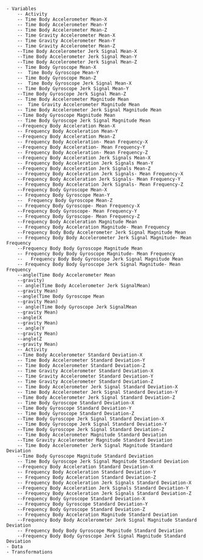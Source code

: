 	- Variables
		-- Activity
		-- Time Body Accelerometer Mean-X
        -- Time Body Accelerometer Mean-Y
		-- Time Body Accelerometer Mean-Z
        -- Time Gravity Accelerometer Mean-X
		-- Time Gravity Accelerometer Mean-Y
    	-- Time Gravity Accelerometer Mean-Z
		--Time Body Accelerometer Jerk Signal Mean-X
		--Time Body Accelerometer Jerk Signal Mean-Y
		--Time Body Accelerometer Jerk Signal Mean-Z
		-- Time Body Gyroscope Mean-X
		--  Time Body Gyroscope Mean-Y
		-- Time Body Gyroscope Mean-Z
		--  Time Body Gyroscope Jerk Signal Mean-X
		-- Time Body Gyroscope Jerk Signal Mean-Y
		--Time Body Gyroscope Jerk Signal Mean-Z
		-- Time Body Accelerometer Magnitude Mean
		--  Time Gravity Accelerometer Magnitude Mean
		-- Time Body Accelerometer Jerk Signal Magnitude Mean
		--Time Body Gyroscope Magnitude Mean
		-- Time Body Gyroscope Jerk Signal Magnitude Mean
		--Frequency Body Acceleration Mean-X
		-- Frequency Body Acceleration Mean-Y
		--Frequency Body Acceleration Mean-Z
		-- Frequency Body Acceleration- Mean Frequency-X
		--Frequency Body Acceleration- Mean Frequency-Y
		-- Frequency Body Acceleration- Mean Frequency-Z
		--Frequency Body Acceleration Jerk Signals Mean-X
		-- Frequency Body Acceleration Jerk Signals Mean-Y
		--Frequency Body Acceleration Jerk Signals Mean-Z
		-- Frequency Body Acceleration Jerk Signals- Mean Frequency-X
		--Frequency Body Acceleration Jerk Signals- Mean Frequency-Y
		-- Frequency Body Acceleration Jerk Signals- Mean Frequency-Z
		--Frequency Body Gyroscope Mean-X
		-- Frequency Body Gyroscope Mean-Y
		--  Frequency Body Gyroscope Mean-Z
		-- Frequency Body Gyroscope- Mean Frequency-X
		--Frequency Body Gyroscope- Mean Frequency-Y
		-- Frequency Body Gyroscope- Mean Frequency-Z
		--Frequency Body Acceleration Magnitude Mean
		-- Frequency Body Acceleration Magnitude- Mean Frequency
		--Frequency Body Body Accelerometer Jerk Signal Magnitude Mean
		-- Frequency Body Body Accelerometer Jerk Signal Magnitude- Mean Frequency
		--Frequency Body Body Gyroscope Magnitude Mean
		-- Frequency Body Body Gyroscope Magnitude- Mean Frequency
		--   Frequency Body Body Gyroscope Jerk Signal Magnitude Mean
		-- Frequency Body Body Gyroscope Jerk Signal Magnitude- Mean Frequency
		--angle(Time Body Accelerometer Mean
		--gravity)
		-- angle(Time Body Accelerometer Jerk SignalMean)
		--gravity Mean)
		--angle(Time Body Gyroscope Mean
		--gravity Mean)
		-- angle(Time Body Gyroscope Jerk SignalMean
		--gravity Mean)
		--angle(X
		--gravity Mean)
		-- angle(Y
		--gravity Mean)
		--angle(Z
		--gravity Mean)
		-- Activity
		--Time Body Accelerometer Standard Deviation-X
		-- Time Body Accelerometer Standard Deviation-Y
		-- Time Body Accelerometer Standard Deviation-Z
		-- Time Gravity Accelerometer Standard Deviation-X
		-- Time Gravity Accelerometer Standard Deviation-Y
		-- Time Gravity Accelerometer Standard Deviation-Z
		-- Time Body Accelerometer Jerk Signal Standard Deviation-X
		-- Time Body Accelerometer Jerk Signal Standard Deviation-Y
		--Time Body Accelerometer Jerk Signal Standard Deviation-Z
		-- Time Body Gyroscope Standard Deviation-X
		--Time Body Gyroscope Standard Deviation-Y
		-- Time Body Gyroscope Standard Deviation-Z
		--Time Body Gyroscope Jerk Signal Standard Deviation-X
		-- Time Body Gyroscope Jerk Signal Standard Deviation-Y
		--Time Body Gyroscope Jerk Signal Standard Deviation-Z
		-- Time Body Accelerometer Magnitude Standard Deviation
		--Time Gravity Accelerometer Magnitude Standard Deviation
		-- Time Body Accelerometer Jerk Signal Magnitude Standard Deviation
		--Time Body Gyroscope Magnitude Standard Deviation
		-- Time Body Gyroscope Jerk Signal Magnitude Standard Deviation
		--Frequency Body Acceleration Standard Deviation-X
		-- Frequency Body Acceleration Standard Deviation-Y
		-- Frequency Body Acceleration Standard Deviation-Z
		-- Frequency Body Acceleration Jerk Signals Standard Deviation-X
		--Frequency Body Acceleration Jerk Signals Standard Deviation-Y
		-- Frequency Body Acceleration Jerk Signals Standard Deviation-Z
		--Frequency Body Gyroscope Standard Deviation-X
		-- Frequency Body Gyroscope Standard Deviation-Y
		--Frequency Body Gyroscope Standard Deviation-Z
		-- Frequency Body Acceleration Magnitude Standard Deviation
		--Frequency Body Body Accelerometer Jerk Signal Magnitude Standard Deviation
		-- Frequency Body Body Gyroscope Magnitude Standard Deviation
		--Frequency Body Body Gyroscope Jerk Signal Magnitude Standard Deviation
	- Data
	- Transformations